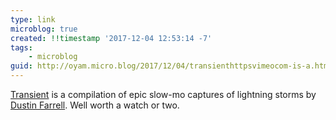 ```yaml
---
type: link
microblog: true
created: !!timestamp '2017-12-04 12:53:14 -7'
tags:
    - microblog
guid: http://oyam.micro.blog/2017/12/04/transienthttpsvimeocom-is-a.html
---
```

[Transient](https://vimeo.com/245581179) is a compilation of epic slow-mo captures of lightning storms by [Dustin Farrell](www.dfvc.com). Well worth a watch or two. 
